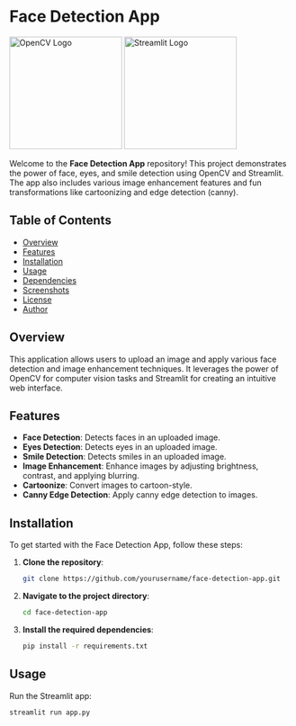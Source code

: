 # Face Detection App

<img src="https://upload.wikimedia.org/wikipedia/commons/3/32/OpenCV_Logo_with_text_svg_version.svg" alt="OpenCV Logo" width="200"/>
<img src="https://streamlit.io/images/brand/streamlit-mark-color.svg" alt="Streamlit Logo" width="200"/>

Welcome to the **Face Detection App** repository! This project demonstrates the power of face, eyes, and smile detection using OpenCV and Streamlit. The app also includes various image enhancement features and fun transformations like cartoonizing and edge detection (canny).

## Table of Contents
- [Overview](#overview)
- [Features](#features)
- [Installation](#installation)
- [Usage](#usage)
- [Dependencies](#dependencies)
- [Screenshots](#screenshots)
- [License](#license)
- [Author](#author)

## Overview
This application allows users to upload an image and apply various face detection and image enhancement techniques. It leverages the power of OpenCV for computer vision tasks and Streamlit for creating an intuitive web interface.

## Features
- **Face Detection**: Detects faces in an uploaded image.
- **Eyes Detection**: Detects eyes in an uploaded image.
- **Smile Detection**: Detects smiles in an uploaded image.
- **Image Enhancement**: Enhance images by adjusting brightness, contrast, and applying blurring.
- **Cartoonize**: Convert images to cartoon-style.
- **Canny Edge Detection**: Apply canny edge detection to images.

## Installation
To get started with the Face Detection App, follow these steps:

1. **Clone the repository**:
    ```bash
    git clone https://github.com/yourusername/face-detection-app.git
    ```
2. **Navigate to the project directory**:
    ```bash
    cd face-detection-app
    ```
3. **Install the required dependencies**:
    ```bash
    pip install -r requirements.txt
    ```

## Usage
Run the Streamlit app:
```bash
streamlit run app.py
